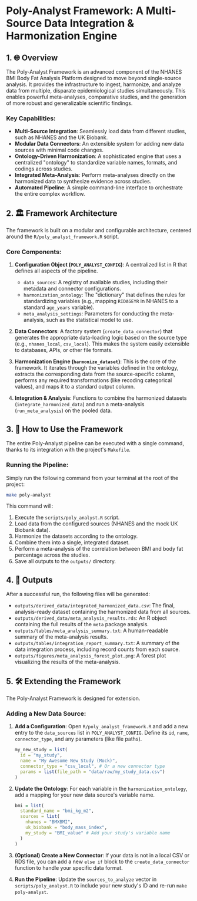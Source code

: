 # Poly-Analyst Framework: A Multi-Source Data Integration & Harmonization Engine

## 1. 🌐 Overview

The Poly-Analyst Framework is an advanced component of the NHANES BMI Body Fat Analysis Platform designed to move beyond single-source analysis. It provides the infrastructure to ingest, harmonize, and analyze data from multiple, disparate epidemiological studies simultaneously. This enables powerful meta-analyses, comparative studies, and the generation of more robust and generalizable scientific findings.

### Key Capabilities:
- **Multi-Source Integration**: Seamlessly load data from different studies, such as NHANES and the UK Biobank.
- **Modular Data Connectors**: An extensible system for adding new data sources with minimal code changes.
- **Ontology-Driven Harmonization**: A sophisticated engine that uses a centralized "ontology" to standardize variable names, formats, and codings across studies.
- **Integrated Meta-Analysis**: Perform meta-analyses directly on the harmonized data to synthesize evidence across studies.
- **Automated Pipeline**: A simple command-line interface to orchestrate the entire complex workflow.

## 2. 🏛️ Framework Architecture

The framework is built on a modular and configurable architecture, centered around the `R/poly_analyst_framework.R` script.

### Core Components:
1.  **Configuration Object (`POLY_ANALYST_CONFIG`)**: A centralized list in R that defines all aspects of the pipeline.
    *   `data_sources`: A registry of available studies, including their metadata and connector configurations.
    *   `harmonization_ontology`: The "dictionary" that defines the rules for standardizing variables (e.g., mapping `RIDAGEYR` in NHANES to a standard `age_years` variable).
    *   `meta_analysis_settings`: Parameters for conducting the meta-analysis, such as the statistical model to use.

2.  **Data Connectors**: A factory system (`create_data_connector`) that generates the appropriate data-loading logic based on the source type (e.g., `nhanes_local`, `csv_local`). This makes the system easily extensible to databases, APIs, or other file formats.

3.  **Harmonization Engine (`harmonize_dataset`)**: This is the core of the framework. It iterates through the variables defined in the ontology, extracts the corresponding data from the source-specific column, performs any required transformations (like recoding categorical values), and maps it to a standard output column.

4.  **Integration & Analysis**: Functions to combine the harmonized datasets (`integrate_harmonized_data`) and run a meta-analysis (`run_meta_analysis`) on the pooled data.

## 3. 🚀 How to Use the Framework

The entire Poly-Analyst pipeline can be executed with a single command, thanks to its integration with the project's `Makefile`.

### Running the Pipeline:
Simply run the following command from your terminal at the root of the project:
```bash
make poly-analyst
```
This command will:
1.  Execute the `scripts/poly_analyst.R` script.
2.  Load data from the configured sources (NHANES and the mock UK Biobank data).
3.  Harmonize the datasets according to the ontology.
4.  Combine them into a single, integrated dataset.
5.  Perform a meta-analysis of the correlation between BMI and body fat percentage across the studies.
6.  Save all outputs to the `outputs/` directory.

## 4. 📄 Outputs

After a successful run, the following files will be generated:

-   `outputs/derived_data/integrated_harmonized_data.csv`: The final, analysis-ready dataset containing the harmonized data from all sources.
-   `outputs/derived_data/meta_analysis_results.rds`: An R object containing the full results of the `meta` package analysis.
-   `outputs/tables/meta_analysis_summary.txt`: A human-readable summary of the meta-analysis results.
-   `outputs/tables/integration_report_summary.txt`: A summary of the data integration process, including record counts from each source.
-   `outputs/figures/meta_analysis_forest_plot.png`: A forest plot visualizing the results of the meta-analysis.

## 5. 🛠️ Extending the Framework

The Poly-Analyst Framework is designed for extension.

### Adding a New Data Source:
1.  **Add a Configuration**: Open `R/poly_analyst_framework.R` and add a new entry to the `data_sources` list in `POLY_ANALYST_CONFIG`. Define its `id`, `name`, `connector_type`, and any parameters (like file paths).
    ```r
    my_new_study = list(
      id = "my_study",
      name = "My Awesome New Study (Mock)",
      connector_type = "csv_local", # Or a new connector type
      params = list(file_path = "data/raw/my_study_data.csv")
    )
    ```

2.  **Update the Ontology**: For each variable in the `harmonization_ontology`, add a mapping for your new data source's variable name.
    ```r
    bmi = list(
      standard_name = "bmi_kg_m2",
      sources = list(
        nhanes = "BMXBMI",
        uk_biobank = "body_mass_index",
        my_study = "BMI_value" # Add your study's variable name
      )
    )
    ```

3.  **(Optional) Create a New Connector**: If your data is not in a local CSV or RDS file, you can add a new `else if` block to the `create_data_connector` function to handle your specific data format.

4.  **Run the Pipeline**: Update the `sources_to_analyze` vector in `scripts/poly_analyst.R` to include your new study's ID and re-run `make poly-analyst`.


